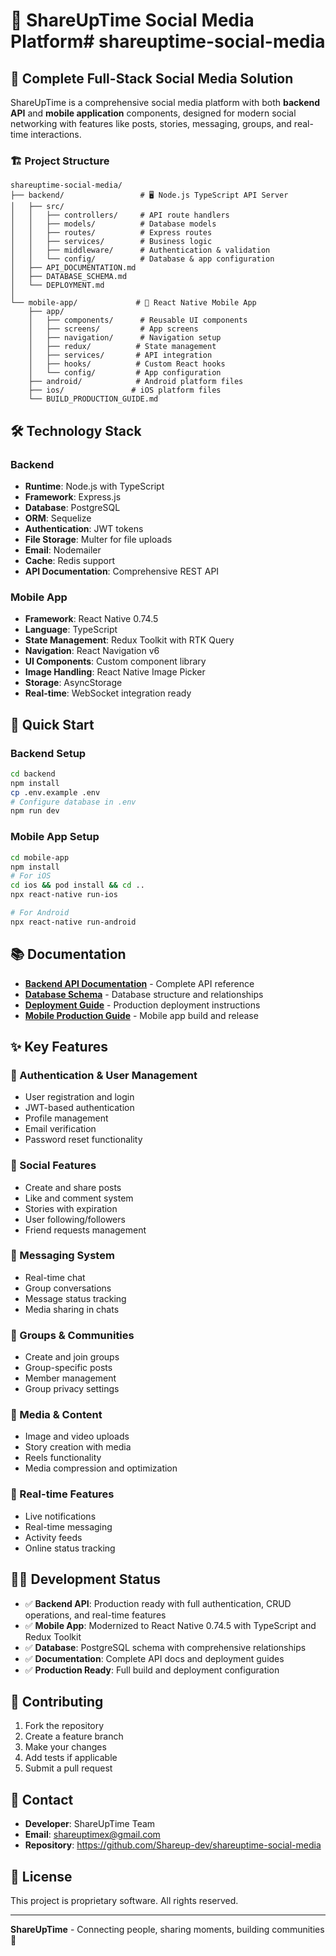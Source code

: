 # 🚀 ShareUpTime Social Media Platform# shareuptime-social-media

## 📱 Complete Full-Stack Social Media Solution

ShareUpTime is a comprehensive social media platform with both **backend API** and **mobile application** components, designed for modern social networking with features like posts, stories, messaging, groups, and real-time interactions.

### 🏗️ Project Structure

```
shareuptime-social-media/
├── backend/                 # 🖥️ Node.js TypeScript API Server
│   ├── src/
│   │   ├── controllers/     # API route handlers
│   │   ├── models/          # Database models
│   │   ├── routes/          # Express routes
│   │   ├── services/        # Business logic
│   │   ├── middleware/      # Authentication & validation
│   │   └── config/          # Database & app configuration
│   ├── API_DOCUMENTATION.md
│   ├── DATABASE_SCHEMA.md
│   └── DEPLOYMENT.md
│
└── mobile-app/             # 📱 React Native Mobile App
    ├── app/
    │   ├── components/      # Reusable UI components
    │   ├── screens/         # App screens
    │   ├── navigation/      # Navigation setup
    │   ├── redux/          # State management
    │   ├── services/       # API integration
    │   ├── hooks/          # Custom React hooks
    │   └── config/         # App configuration
    ├── android/            # Android platform files
    ├── ios/               # iOS platform files
    └── BUILD_PRODUCTION_GUIDE.md
```

## 🛠️ Technology Stack

### Backend
- **Runtime**: Node.js with TypeScript
- **Framework**: Express.js
- **Database**: PostgreSQL
- **ORM**: Sequelize
- **Authentication**: JWT tokens
- **File Storage**: Multer for file uploads
- **Email**: Nodemailer
- **Cache**: Redis support
- **API Documentation**: Comprehensive REST API

### Mobile App
- **Framework**: React Native 0.74.5
- **Language**: TypeScript
- **State Management**: Redux Toolkit with RTK Query
- **Navigation**: React Navigation v6
- **UI Components**: Custom component library
- **Image Handling**: React Native Image Picker
- **Storage**: AsyncStorage
- **Real-time**: WebSocket integration ready

## 🚀 Quick Start

### Backend Setup

```bash
cd backend
npm install
cp .env.example .env
# Configure database in .env
npm run dev
```

### Mobile App Setup

```bash
cd mobile-app
npm install
# For iOS
cd ios && pod install && cd ..
npx react-native run-ios

# For Android
npx react-native run-android
```

## 📚 Documentation

- **[Backend API Documentation](backend/API_DOCUMENTATION.md)** - Complete API reference
- **[Database Schema](backend/DATABASE_SCHEMA.md)** - Database structure and relationships  
- **[Deployment Guide](backend/DEPLOYMENT.md)** - Production deployment instructions
- **[Mobile Production Guide](mobile-app/BUILD_PRODUCTION_GUIDE.md)** - Mobile app build and release

## ✨ Key Features

### 🔐 Authentication & User Management
- User registration and login
- JWT-based authentication
- Profile management
- Email verification
- Password reset functionality

### 📝 Social Features
- Create and share posts
- Like and comment system
- Stories with expiration
- User following/followers
- Friend requests management

### 💬 Messaging System  
- Real-time chat
- Group conversations
- Message status tracking
- Media sharing in chats

### 👥 Groups & Communities
- Create and join groups
- Group-specific posts
- Member management
- Group privacy settings

### 🎥 Media & Content
- Image and video uploads
- Story creation with media
- Reels functionality
- Media compression and optimization

### 🔄 Real-time Features
- Live notifications
- Real-time messaging
- Activity feeds
- Online status tracking

## 🏃‍♂️ Development Status

- ✅ **Backend API**: Production ready with full authentication, CRUD operations, and real-time features
- ✅ **Mobile App**: Modernized to React Native 0.74.5 with TypeScript and Redux Toolkit
- ✅ **Database**: PostgreSQL schema with comprehensive relationships
- ✅ **Documentation**: Complete API docs and deployment guides
- ✅ **Production Ready**: Full build and deployment configuration

## 🤝 Contributing

1. Fork the repository
2. Create a feature branch
3. Make your changes
4. Add tests if applicable
5. Submit a pull request

## 📧 Contact

- **Developer**: ShareUpTime Team
- **Email**: shareuptimex@gmail.com
- **Repository**: https://github.com/Shareup-dev/shareuptime-social-media

## 📄 License

This project is proprietary software. All rights reserved.

---

**ShareUpTime** - Connecting people, sharing moments, building communities 🌟